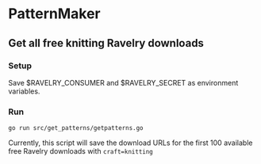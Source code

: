 # PatternMaker

## Get all free knitting Ravelry downloads
### Setup
Save $RAVELRY_CONSUMER and $RAVELRY_SECRET as environment variables.

### Run
```
go run src/get_patterns/getpatterns.go
```

Currently, this script will save the download URLs for the first 100 available free Ravelry downloads with `craft=knitting`

